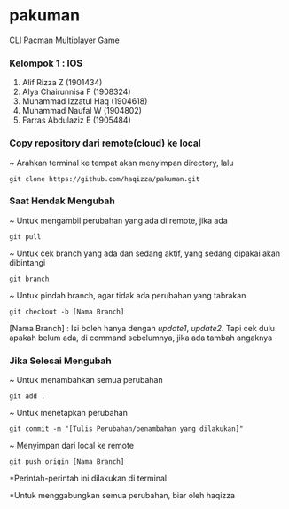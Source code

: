 # pakuman
CLI Pacman Multiplayer Game

### Kelompok 1 : lOS
1. Alif Rizza Z (1901434)
2. Alya Chairunnisa F (1908324)
3. Muhammad Izzatul Haq	(1904618)
4. Muhammad Naufal W (1904802)
5. Farras Abdulaziz E	(1905484)

### Copy repository dari remote(cloud) ke local
~ Arahkan terminal ke tempat akan menyimpan directory, lalu
```
git clone https://github.com/haqizza/pakuman.git
```

### Saat Hendak Mengubah
~ Untuk mengambil perubahan yang ada di remote, jika ada
```
git pull
```
~ Untuk cek branch yang ada dan sedang aktif, yang sedang dipakai akan dibintangi
```
git branch
```
~ Untuk pindah branch, agar tidak ada perubahan yang tabrakan
```
git checkout -b [Nama Branch]
```

[Nama Branch] : Isi boleh hanya dengan _update1_, _update2_. Tapi cek dulu apakah belum ada, di command sebelumnya, jika ada tambah angaknya

### Jika Selesai Mengubah
~ Untuk menambahkan semua perubahan
```
git add .
```
~ Untuk menetapkan perubahan
```
git commit -m "[Tulis Perubahan/penambahan yang dilakukan]"
```
~ Menyimpan dari local ke remote
```
git push origin [Nama Branch]
```


\*Perintah-perintah ini dilakukan di terminal

\*Untuk menggabungkan semua perubahan, biar oleh haqizza

